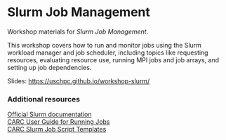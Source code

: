 # Slurm Job Management

Workshop materials for *Slurm Job Management*.

This workshop covers how to run and monitor jobs using the Slurm workload manager and job scheduler, including topics like requesting resources, evaluating resource use, running MPI jobs and job arrays, and setting up job dependencies.

Slides: https://uschpc.github.io/workshop-slurm/

### Additional resources

[Official Slurm documentation](https://slurm.schedmd.com/)  
[CARC User Guide for Running Jobs](https://carc.usc.edu/user-information/user-guides/high-performance-computing/running-jobs)  
[CARC Slurm Job Script Templates](https://carc.usc.edu/user-information/user-guides/high-performance-computing/slurm-templates)
